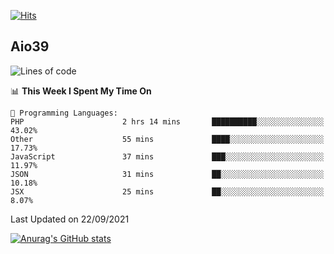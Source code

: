 [![Hits](https://hits.seeyoufarm.com/api/count/incr/badge.svg?url=https%3A%2F%2Fgithub.com%2Faio39&count_bg=%2339C5BB&title_bg=%23555555&icon=&icon_color=%23E7E7E7&title=hits&edge_flat=false)](https://hits.seeyoufarm.com)

## Aio39

<!--START_SECTION:waka-->
![Lines of code](https://img.shields.io/badge/From%20Hello%20World%20I%27ve%20Written-782951%20lines%20of%20code-blue)

📊 **This Week I Spent My Time On** 

```text
💬 Programming Languages: 
PHP                      2 hrs 14 mins       ██████████░░░░░░░░░░░░░░░   43.02% 
Other                    55 mins             ████░░░░░░░░░░░░░░░░░░░░░   17.73% 
JavaScript               37 mins             ███░░░░░░░░░░░░░░░░░░░░░░   11.97% 
JSON                     31 mins             ██░░░░░░░░░░░░░░░░░░░░░░░   10.18% 
JSX                      25 mins             ██░░░░░░░░░░░░░░░░░░░░░░░   8.07%

```


 Last Updated on 22/09/2021
<!--END_SECTION:waka-->
[![Anurag's GitHub stats](https://github-readme-stats.vercel.app/api?username=aio39)](https://github.com/anuraghazra/github-readme-stats)

<!--
**aio39/aio39** is a ✨ _special_ ✨ repository because its `README.md` (this file) appears on your GitHub profile.

Here are some ideas to get you started:

- 🔭 I’m currently working on ...
- 🌱 I’m currently learning ...
- 👯 I’m looking to collaborate on ...
- 🤔 I’m looking for help with ...
- 💬 Ask me about ...
- 📫 How to reach me: ...
- 😄 Pronouns: ...
- ⚡ Fun fact: ...
-->

